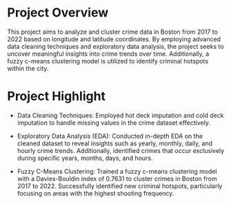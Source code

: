 # Project Overview
This project aims to analyze and cluster crime data in Boston from 2017 to 2022 based on longitude and latitude coordinates. 
By employing advanced data cleaning techniques and exploratory data analysis, the project seeks to uncover meaningful insights into crime trends over time. 
Additionally, a fuzzy c-means clustering model is utilized to identify criminal hotspots within the city.

# Project Highlight
- Data Cleaning Techniques: Employed hot deck imputation and cold deck imputation to handle missing values in the crime dataset effectively.
  
- Exploratory Data Analysis (EDA): Conducted in-depth EDA on the cleaned dataset to reveal insights such as yearly, monthly, daily, and hourly crime trends. Additionally, identified crimes that occur exclusively during specific years, months, days, and hours.

- Fuzzy C-Means Clustering: Trained a fuzzy c-means clustering model with a Davies-Bouldin index of 0.7631 to cluster crimes in Boston from 2017 to 2022. Successfully identified new criminal hotspots, particularly focusing on areas with the highest shooting frequency.
